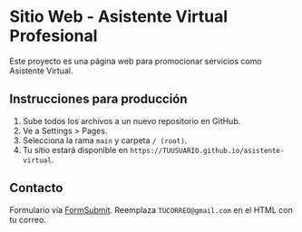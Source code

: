 
# Sitio Web - Asistente Virtual Profesional

Este proyecto es una página web para promocionar servicios como Asistente Virtual.

## Instrucciones para producción

1. Sube todos los archivos a un nuevo repositorio en GitHub.
2. Ve a Settings > Pages.
3. Selecciona la rama `main` y carpeta `/ (root)`.
4. Tu sitio estará disponible en `https://TUUSUARIO.github.io/asistente-virtual`.

## Contacto

Formulario vía [FormSubmit](https://formsubmit.co). Reemplaza `TUCORREO@gmail.com` en el HTML con tu correo.
